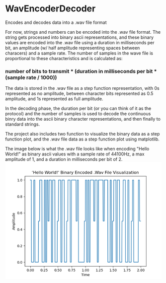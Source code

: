 # WavEncoderDecoder
Encodes and decodes data into a .wav file format

For now, strings and numbers can be encoded into the .wav file format.
The string gets processed into binary ascii representations, and these binary values are encoded into the .wav file 
using a duration in milliseconds per bit, an amplitude (w/ half amplitude representing spaces between characers) and a sample rate.
The number of samples in the wave file is proportional to these characteristics and is calculated as:
  ### number of bits to transmit * (duration in milliseconds per bit * (sample rate / 1000))

The data is stored in the .wav file as a step function representation, with 0s represented as no amplitude, between character bits represented
as 0.5 amplitude, and 1s represented as full amplitude.

In the decoding phase, the duration per bit (or you can think of it as the protocol) and the number of samples is used
to decode the continuous binry data into the ascii binary character representations, and then finally to standard strings.

The project also includes two function to visualize the binary data as a step function plot, and the .wav
file data as a step function plot using matplotlib.

The image below is what the .wav file looks like when encoding "Hello World!" as binary ascii values with a sample
rate of 44100Hz, a max amplitude of 1, and a duration in milliseconds per bit of 2.
![hello_world.png](hello_world.png)